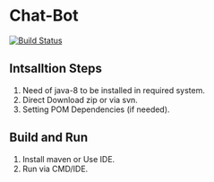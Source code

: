 # Chat-Bot
[![Build Status](https://travis-ci.com/Knlsharma/Chat-Bot.svg?branch=master)](https://travis-ci.com/Knlsharma/Chat-Bot)


  ## Intsalltion Steps
   1. Need of java-8 to be installed in required system.
   2. Direct Download zip or via svn.
   3. Setting POM Dependencies (if needed).
  
  ## Build and Run
   1. Install maven or Use IDE.
   2. Run via CMD/IDE.
